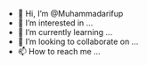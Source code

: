 - 👋 Hi, I’m @Muhammadarifup
- 👀 I’m interested in ...
- 🌱 I’m currently learning ...
- 💞️ I’m looking to collaborate on ...
- 📫 How to reach me ...

<!---
Muhammadarifup/Muhammadarifup is a ✨ special ✨ repository because its `README.md` (this file) appears on your GitHub profile.
You can click the Preview link to take a look at your changes.
--->
